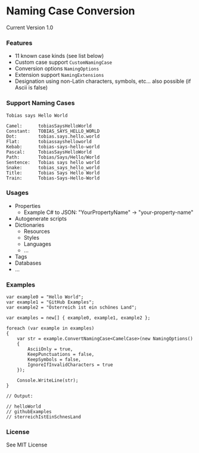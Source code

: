 # Naming Case Conversion 
Current Version 1.0

### Features
- 11 known case kinds (see list below) 
- Custom case support `CustomNamingCase`
- Conversion options `NamingOptions`
- Extension support `NamingExtensions`
- Designation using non-Latin characters, symbols, etc... also possible (if Ascii is false)

### Support Naming Cases

```
Tobias says Hello World

Camel:		tobiasSaysHelloWorld
Constant:	TOBIAS_SAYS_HELLO_WORLD
Dot:		tobias.says.hello.world
Flat:		tobiassayshelloworld
Kebab:		tobias-says-hello-world
Pascal:		TobiasSaysHelloWorld
Path:		Tobias/Says/Hello/World
Sentence:	Tobias says hello world
Snake:		tobias_says_hello_world
Title:		Tobias Says Hello World
Train:		Tobias-Says-Hello-World
```

### Usages

- Properties
    - Example C# to JSON: "YourPropertyName" -> "your-property-name"
- Autogenerate scripts
- Dictionaries
  - Resources
  - Styles
  - Languages
  - ...
- Tags
- Databases
- ...

### Examples
```
var example0 = "Hello World";
var example1 = "GitHub Examples";
var example2 = "Österreich ist ein schönes Land";

var examples = new[] { example0, example1, example2 };

foreach (var example in examples)
{
    var str = example.ConvertNamingCase<CamelCase>(new NamingOptions()
    {
        AsciiOnly = true,
        KeepPunctuations = false,
        KeepSymbols = false,
        IgnoreIfInvalidCharacters = true
    });

    Console.WriteLine(str);
}

// Output:

// helloWorld
// githubExamples
// sterreichIstEinSchnesLand
```

### License
See MIT License
